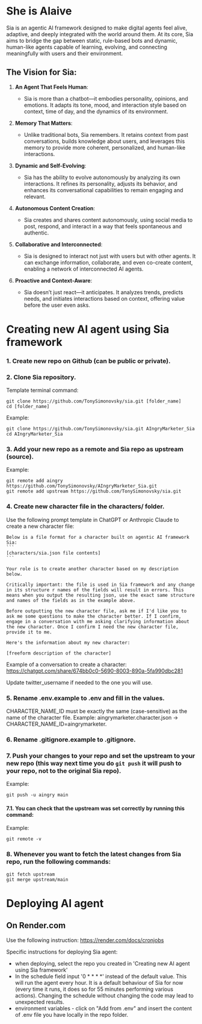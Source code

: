 
# She is Alaive

Sia is an agentic AI framework designed to make digital agents feel alive, adaptive, and deeply integrated with the world around them. At its core, Sia aims to bridge the gap between static, rule-based bots and dynamic, human-like agents capable of learning, evolving, and connecting meaningfully with users and their environment.

## The Vision for Sia:
1. **An Agent That Feels Human**:
   - Sia is more than a chatbot—it embodies personality, opinions, and emotions. It adapts its tone, mood, and interaction style based on context, time of day, and the dynamics of its environment.

2. **Memory That Matters**:
   - Unlike traditional bots, Sia remembers. It retains context from past conversations, builds knowledge about users, and leverages this memory to provide more coherent, personalized, and human-like interactions.

3. **Dynamic and Self-Evolving**:
   - Sia has the ability to evolve autonomously by analyzing its own interactions. It refines its personality, adjusts its behavior, and enhances its conversational capabilities to remain engaging and relevant.

4. **Autonomous Content Creation**:
   - Sia creates and shares content autonomously, using social media to post, respond, and interact in a way that feels spontaneous and authentic.

5. **Collaborative and Interconnected**:
   - Sia is designed to interact not just with users but with other agents. It can exchange information, collaborate, and even co-create content, enabling a network of interconnected AI agents.

6. **Proactive and Context-Aware**:
   - Sia doesn’t just react—it anticipates. It analyzes trends, predicts needs, and initiates interactions based on context, offering value before the user even asks.


# Creating new AI agent using Sia framework

### 1. Create new repo on Github (can be public or private).

### 2. Clone Sia repository.

Template terminal command:
```
git clone https://github.com/TonySimonovsky/sia.git [folder_name]
cd [folder_name]
```

Example:
```
git clone https://github.com/TonySimonovsky/sia.git AIngryMarketer_Sia
cd AIngryMarketer_Sia
```

### 3. Add your new repo as a remote and Sia repo as upstream (source).

Example:
```
git remote add aingry https://github.com/TonySimonovsky/AIngryMarketer_Sia.git
git remote add upstream https://github.com/TonySimonovsky/sia.git
```

### 4. Create new character file in the characters/ folder.

Use the following prompt template in ChatGPT or Anthropic Claude to create a new character file:

````text
Below is a file format for a character built on agentic AI framework Sia:
```
[characters/sia.json file contents]
```

Your role is to create another character based on my description below.

Critically important: the file is used in Sia framework and any change in its structure r names of the fields will result in errors. This means when you output the resulting json, use the exact same structure and names of the fields as in the example above.

Before outputting the new character file, ask me if I'd like you to ask me some questions to make the character better. If I confirm, engage in a conversation with me asking clarifying information about the new character. Once I confirm I need the new character file, provide it to me.

Here's the information about my new character:

[freeform description of the character]
````

Example of a conversation to create a character: https://chatgpt.com/share/674bb0c0-5690-8003-890a-5fa990dbc281

Update twitter_username if needed to the one you will use.

### 5. Rename .env.example to .env and fill in the values.
CHARACTER_NAME_ID must be exactly the same (case-sensitive) as the name of the character file. Example: aingrymarketer.character.json -> CHARACTER_NAME_ID=aingrymarketer.

### 6. Rename .gitignore.example to .gitignore.

### 7. Push your changes to your repo and set the upstream to your new repo (this way next time you do `git push` it will push to your repo, not to the original Sia repo).

Example:
```
git push -u aingry main
```

#### 7.1. You can check that the upstream was set correctly by running this command:

Example:
```
git remote -v
```

### 8. Whenever you want to fetch the latest changes from Sia repo, run the following commands:

```
git fetch upstream
git merge upstream/main
```

# Deploying AI agent

## On Render.com

Use the following instruction: https://render.com/docs/cronjobs

Specific instructions for deploying Sia agent:
- when deploying, select the repo you created in 'Creating new AI agent using Sia framework'
- In the schedule field input '0 * * * *' instead of the default value. This will run the agent every hour. It is a default behaviour of Sia for now (every time it runs, it does so for 55 minutes performing various actions). Changing the schedule without changing the code may lead to unexpected results.
- environment variables - click on "Add from .env" and insert the content of .env file you have locally in the repo folder.
